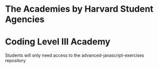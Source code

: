 # The Academies by Harvard Student Agencies
# Coding Level III Academy

Students will only need access to the advanced-javascript-exercises repository
